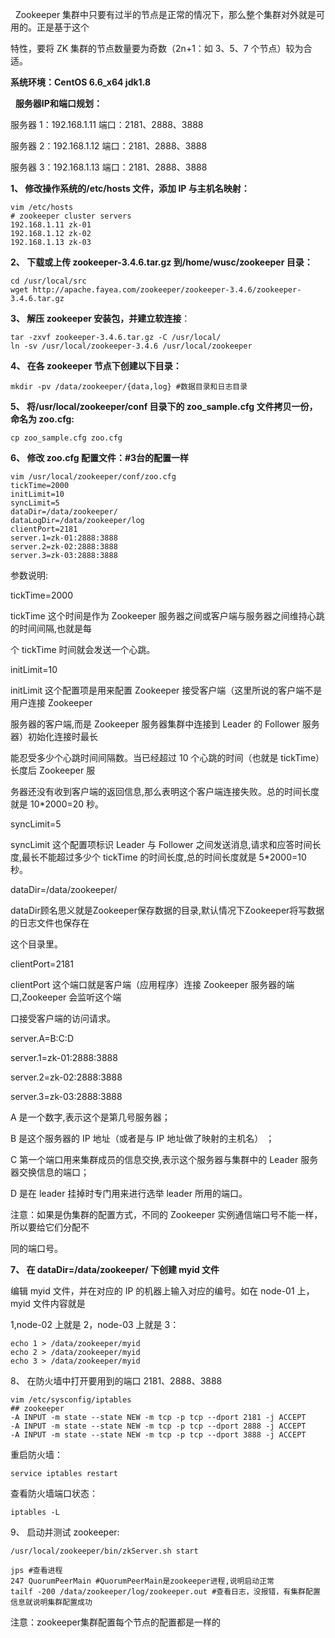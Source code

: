   Zookeeper 集群中只要有过半的节点是正常的情况下，那么整个集群对外就是可用的。正是基于这个

特性，要将 ZK 集群的节点数量要为奇数（2n+1：如 3、5、7 个节点）较为合适。

**系统环境：CentOS 6.6\_x64 jdk1.8**

  **服务器IP和端口规划：**

服务器 1：192.168.1.11 端口：2181、2888、3888

服务器 2：192.168.1.12 端口：2181、2888、3888

服务器 3：192.168.1.13 端口：2181、2888、3888

**1、 修改操作系统的/etc/hosts 文件，添加 IP 与主机名映射：**

```
vim /etc/hosts
# zookeeper cluster servers
192.168.1.11 zk-01
192.168.1.12 zk-02
192.168.1.13 zk-03
```

**2、 下载或上传 zookeeper-3.4.6.tar.gz 到/home/wusc/zookeeper 目录：**

```
cd /usr/local/src
wget http://apache.fayea.com/zookeeper/zookeeper-3.4.6/zookeeper-3.4.6.tar.gz
```

**3、 解压 zookeeper 安装包，并建立软连接**：

```
tar -zxvf zookeeper-3.4.6.tar.gz -C /usr/local/
ln -sv /usr/local/zookeeper-3.4.6 /usr/local/zookeeper
```

**4、 在各 zookeeper 节点下创建以下目录：**

```
mkdir -pv /data/zookeeper/{data,log} #数据目录和日志目录
```

**5、 将/usr/local/zookeeper/conf 目录下的 zoo\_sample.cfg 文件拷贝一份，命名为 zoo.cfg:**

```
cp zoo_sample.cfg zoo.cfg
```

**6、 修改 zoo.cfg 配置文件：#3台的配置一样**

```
vim /usr/local/zookeeper/conf/zoo.cfg
tickTime=2000
initLimit=10
syncLimit=5
dataDir=/data/zookeeper/
dataLogDir=/data/zookeeper/log
clientPort=2181
server.1=zk-01:2888:3888
server.2=zk-02:2888:3888
server.3=zk-03:2888:3888
```

参数说明:

tickTime=2000

tickTime 这个时间是作为 Zookeeper 服务器之间或客户端与服务器之间维持心跳的时间间隔,也就是每

个 tickTime 时间就会发送一个心跳。

initLimit=10

initLimit 这个配置项是用来配置 Zookeeper 接受客户端（这里所说的客户端不是用户连接 Zookeeper

服务器的客户端,而是 Zookeeper 服务器集群中连接到 Leader 的 Follower 服务器）初始化连接时最长

能忍受多少个心跳时间间隔数。当已经超过 10 个心跳的时间（也就是 tickTime）长度后 Zookeeper 服

务器还没有收到客户端的返回信息,那么表明这个客户端连接失败。总的时间长度就是 10\*2000=20 秒。

syncLimit=5

syncLimit 这个配置项标识 Leader 与 Follower 之间发送消息,请求和应答时间长度,最长不能超过多少个 tickTime 的时间长度,总的时间长度就是 5\*2000=10 秒。

dataDir=/data/zookeeper/

dataDir顾名思义就是Zookeeper保存数据的目录,默认情况下Zookeeper将写数据的日志文件也保存在

这个目录里。

clientPort=2181

clientPort 这个端口就是客户端（应用程序）连接 Zookeeper 服务器的端口,Zookeeper 会监听这个端

口接受客户端的访问请求。

server.A=B:C:D

server.1=zk-01:2888:3888

server.2=zk-02:2888:3888

server.3=zk-03:2888:3888

A 是一个数字,表示这个是第几号服务器；

B 是这个服务器的 IP 地址（或者是与 IP 地址做了映射的主机名） ；

C 第一个端口用来集群成员的信息交换,表示这个服务器与集群中的 Leader 服务器交换信息的端口；

D 是在 leader 挂掉时专门用来进行选举 leader 所用的端口。

注意：如果是伪集群的配置方式，不同的 Zookeeper 实例通信端口号不能一样，所以要给它们分配不

同的端口号。

**7、 在 dataDir=/data/zookeeper/ 下创建 myid 文件**

编辑 myid 文件，并在对应的 IP 的机器上输入对应的编号。如在 node-01 上，myid 文件内容就是

1,node-02 上就是 2，node-03 上就是 3：

```
echo 1 > /data/zookeeper/myid
echo 2 > /data/zookeeper/myid
echo 3 > /data/zookeeper/myid
```

8、 在防火墙中打开要用到的端口 2181、2888、3888

```
vim /etc/sysconfig/iptables
## zookeeper
-A INPUT -m state --state NEW -m tcp -p tcp --dport 2181 -j ACCEPT
-A INPUT -m state --state NEW -m tcp -p tcp --dport 2888 -j ACCEPT
-A INPUT -m state --state NEW -m tcp -p tcp --dport 3888 -j ACCEPT
```

重启防火墙：

```
service iptables restart
```

查看防火墙端口状态：

```
iptables -L
```

9、 启动并测试 zookeeper:

```
/usr/local/zookeeper/bin/zkServer.sh start
```

```
jps #查看进程
247 QuorumPeerMain #QuorumPeerMain是zookeeper进程,说明启动正常
tailf -200 /data/zookeeper/log/zookeeper.out #查看日志，没报错，有集群配置信息就说明集群配置成功
```

注意：zookeeper集群配置每个节点的配置都是一样的